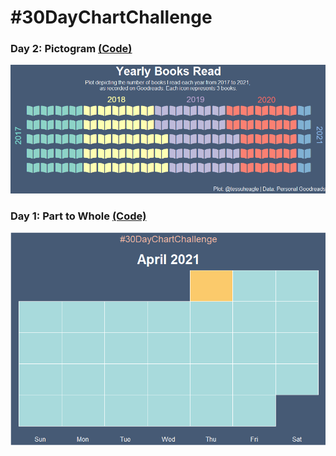 # #30DayChartChallenge

### Day 2: Pictogram [(Code)](https://github.com/tessaeagle/30daychartchallenge/blob/main/Code/Day_2.R)
![alt text](https://github.com/tessaeagle/30daychartchallenge/blob/main/Plots/Day_2.png "A pictogram using books as icons to represent the number of books I read from 2017 to 2021. Each year is represented by a different color and counts as 3 books. I read the most books in 2018 and have read 15 in 2021")

### Day 1: Part to Whole [(Code)](https://github.com/tessaeagle/30daychartchallenge/blob/main/Code/Day_1.R)
![alt text](https://github.com/tessaeagle/30daychartchallenge/blob/main/Plots/Day_1.png "")
